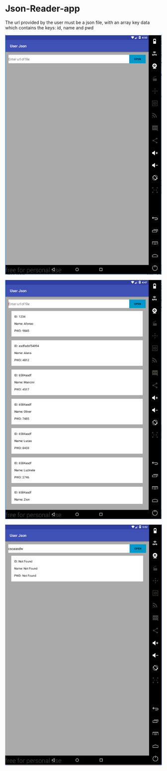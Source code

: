 # Json-Reader-app

The url provided by the user must be a json file, with an array key data
which contains the keys: id, name and pwd

![Alt text](/../preview/Before.png?raw=true)

![Alt text](/../preview/After.png?raw=true)

![Alt text](/../preview/Erro.png?raw=true)
